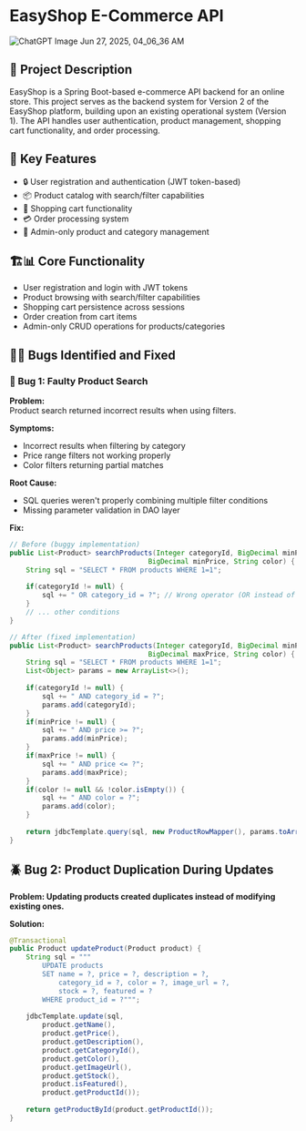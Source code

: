 # EasyShop E-Commerce API

![ChatGPT Image Jun 27, 2025, 04_06_36 AM](https://github.com/user-attachments/assets/41ee6cdc-9a38-42e1-a6d6-c1fbe403d880)


## 📝 Project Description
EasyShop is a Spring Boot-based e-commerce API backend for an online store. This project serves as the backend system for Version 2 of the EasyShop platform, building upon an existing operational system (Version 1). The API handles user authentication, product management, shopping cart functionality, and order processing.
## 🚀 Key Features

- 🔒 User registration and authentication (JWT token-based)
- 📦 Product catalog with search/filter capabilities
- 🛒 Shopping cart functionality
- 💳 Order processing system
- 👔 Admin-only product and category management

## 🏗️📊  Core Functionality

- User registration and login with JWT tokens
- Product browsing with search/filter capabilities
- Shopping cart persistence across sessions
- Order creation from cart items
- Admin-only CRUD operations for products/categories

## 🐛🔧 Bugs Identified and Fixed

### 🐞 Bug 1: Faulty Product Search

**Problem:**  
Product search returned incorrect results when using filters.

**Symptoms:**
- Incorrect results when filtering by category
- Price range filters not working properly
- Color filters returning partial matches

**Root Cause:**
- SQL queries weren't properly combining multiple filter conditions
- Missing parameter validation in DAO layer

**Fix:**
```java
// Before (buggy implementation)
public List<Product> searchProducts(Integer categoryId, BigDecimal minPrice, 
                                  BigDecimal minPrice, String color) {
    String sql = "SELECT * FROM products WHERE 1=1";
    
    if(categoryId != null) {
        sql += " OR category_id = ?"; // Wrong operator (OR instead of AND)
    }
    // ... other conditions
}

// After (fixed implementation)
public List<Product> searchProducts(Integer categoryId, BigDecimal minPrice,
                                  BigDecimal maxPrice, String color) {
    String sql = "SELECT * FROM products WHERE 1=1";
    List<Object> params = new ArrayList<>();
    
    if(categoryId != null) {
        sql += " AND category_id = ?";
        params.add(categoryId);
    }
    if(minPrice != null) {
        sql += " AND price >= ?";
        params.add(minPrice);
    }
    if(maxPrice != null) {
        sql += " AND price <= ?";
        params.add(maxPrice);
    }
    if(color != null && !color.isEmpty()) {
        sql += " AND color = ?";
        params.add(color);
    }
    
    return jdbcTemplate.query(sql, new ProductRowMapper(), params.toArray());
}
```
## 🪲 Bug 2: Product Duplication During Updates 

**Problem:
Updating products created duplicates instead of modifying existing ones.**

**Solution:**

```java
@Transactional
public Product updateProduct(Product product) {
    String sql = """
        UPDATE products 
        SET name = ?, price = ?, description = ?,
            category_id = ?, color = ?, image_url = ?,
            stock = ?, featured = ?
        WHERE product_id = ?""";
    
    jdbcTemplate.update(sql,
        product.getName(),
        product.getPrice(),
        product.getDescription(),
        product.getCategoryId(),
        product.getColor(),
        product.getImageUrl(),
        product.getStock(),
        product.isFeatured(),
        product.getProductId());
    
    return getProductById(product.getProductId());
}
```
